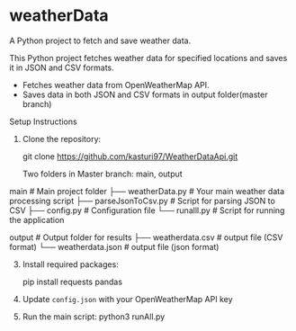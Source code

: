 # weatherData
A Python project to fetch and save weather data.

This Python project fetches weather data for specified locations and saves it in JSON and CSV formats.

- Fetches weather data from OpenWeatherMap API.
- Saves data in both JSON and CSV formats in output folder(master branch)

Setup Instructions

1. Clone the repository:

   git clone https://github.com/kasturi97/WeatherDataApi.git

   Two folders in Master branch:  main, output
 
 main                       # Main project folder
├── weatherData.py         # Your main weather data processing script
├── parseJsonToCsv.py      # Script for parsing JSON to CSV
├── config.py              # Configuration file
└── runalll.py             # Script for running the application

output                     # Output folder for results
├── weatherdata.csv        # output file (CSV format)
└── weatherdata.json       # output file (json format)


                                  

3. Install required packages:
 
   pip install requests pandas
 
4. Update `config.json` with your OpenWeatherMap API key

5. Run the main script:
   python3 runAll.py
